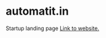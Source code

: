 # automatit.in
Startup landing page
<a href="https://www.automatit.in" target="_blank">Link to website.</a>